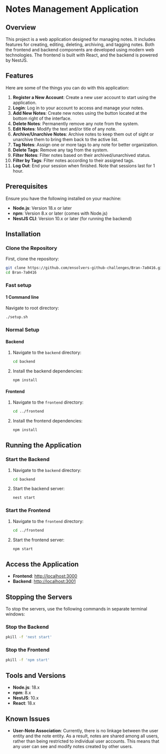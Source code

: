 # Notes Management Application

## Overview

This project is a web application designed for managing notes. It includes features for creating, editing, deleting, archiving, and tagging notes. Both the frontend and backend components are developed using modern web technologies. The frontend is built with React, and the backend is powered by NestJS.

## Features

Here are some of the things you can do with this application:

1. **Register a New Account**: Create a new user account to start using the application.
2. **Login**: Log in to your account to access and manage your notes.
3. **Add New Notes**: Create new notes using the button located at the bottom right of the interface.
4. **Delete Notes**: Permanently remove any note from the system.
5. **Edit Notes**: Modify the text and/or title of any note.
6. **Archive/Unarchive Notes**: Archive notes to keep them out of sight or unarchive them to bring them back to the active list.
7. **Tag Notes**: Assign one or more tags to any note for better organization.
8. **Delete Tags**: Remove any tag from the system.
9. **Filter Notes**: Filter notes based on their archived/unarchived status.
10. **Filter by Tags**: Filter notes according to their assigned tags.
11. **Log Out**: End your session when finished. Note that sessions last for 1 hour.

## Prerequisites

Ensure you have the following installed on your machine:

- **Node.js**: Version 18.x or later
- **npm**: Version 8.x or later (comes with Node.js)
- **NestJS CLI**: Version 10.x or later (for running the backend)

## Installation

### Clone the Repository

First, clone the repository:

```bash
git clone https://github.com/ensolvers-github-challenges/Bran-7a0416.git
cd Bran-7a0416
```

### Fast setup

#### 1 Command line

Navigate to root directory:

```bash
./setup.sh
```

### Normal Setup

#### Backend

1. Navigate to the `backend` directory:

   ```bash
   cd backend
   ```

2. Install the backend dependencies:

   ```bash
   npm install
   ```

#### Frontend

1. Navigate to the `frontend` directory:

   ```bash
   cd ../frontend
   ```

2. Install the frontend dependencies:

   ```bash
   npm install
   ```

## Running the Application

### Start the Backend

1. Navigate to the `backend` directory:

   ```bash
   cd backend
   ```

2. Start the backend server:

   ```bash
   nest start
   ```

### Start the Frontend

1. Navigate to the `frontend` directory:

   ```bash
   cd ../frontend
   ```

2. Start the frontend server:

   ```bash
   npm start
   ```

## Access the Application

- **Frontend**: [http://localhost:3000](http://localhost:3000)
- **Backend**: [http://localhost:3001](http://localhost:3001)

## Stopping the Servers

To stop the servers, use the following commands in separate terminal windows:

### Stop the Backend

```bash
pkill -f 'nest start'
```

### Stop the Frontend

```bash
pkill -f 'npm start'
```

## Tools and Versions

- **Node.js**: 18.x
- **npm**: 8.x
- **NestJS**: 10.x
- **React**: 18.x

## Known Issues

- **User-Note Association**: Currently, there is no linkage between the user entity and the note entity. As a result, notes are shared among all users, rather than being restricted to individual user accounts. This means that any user can see and modify notes created by other users.
